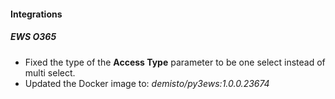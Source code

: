
#### Integrations
##### EWS O365
- Fixed the type of the  **Access Type** parameter to be one select instead of multi select.
- Updated the Docker image to: *demisto/py3ews:1.0.0.23674* 

